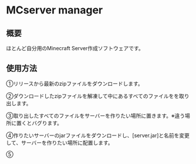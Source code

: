 # MCserver manager
## 概要
ほとんど自分用のMinecraft Server作成ソフトウェアです。
## 使用方法
①リリースから最新のzipファイルをダウンロードします。


②ダウンロードしたzipファイルを解凍して中にあるすべてのファイルをを取り出します。


③取り出したすべてのファイルをサーバーを作りたい場所に置きます。※違う場所に置くとバグります。


④作りたいサーバーのjarファイルをダウンロードし、[server.jar]と名前を変更して、サーバーを作りたい場所に配置します。


⑤